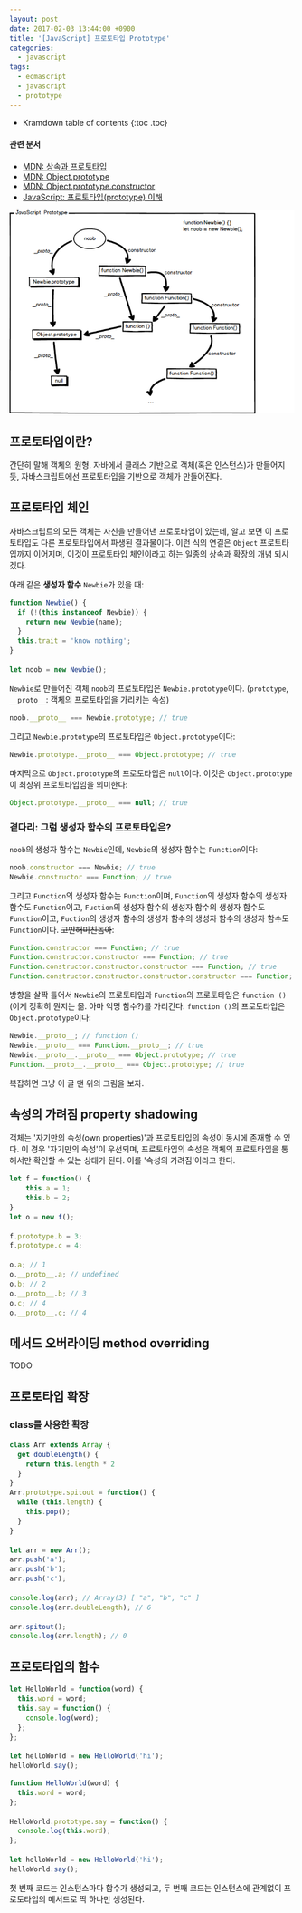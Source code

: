 ```yaml
---
layout: post
date: 2017-02-03 13:44:00 +0900
title: '[JavaScript] 프로토타입 Prototype'
categories:
  - javascript
tags:
  - ecmascript
  - javascript
  - prototype
---
```


* Kramdown table of contents
{:toc .toc}

#### 관련 문서

- [MDN: 상속과 프로토타입](https://developer.mozilla.org/ko/docs/Web/JavaScript/Guide/Inheritance_and_the_prototype_chain)
- [MDN: Object.prototype](https://developer.mozilla.org/ko/docs/Web/JavaScript/Reference/Global_Objects/Object/prototype)
- [MDN: Object​.prototype​.constructor](https://developer.mozilla.org/ko/docs/Web/JavaScript/Reference/Global_Objects/Object/constructor)
- [JavaScript: 프로토타입(prototype) 이해](http://www.nextree.co.kr/p7323/)

![](/images/javascript-prototype.png)

## 프로토타입이란?

간단히 말해 객체의 원형. 자바에서 클래스 기반으로 객체(혹은 인스턴스)가 만들어지듯, 자바스크립트에선 프로토타입을 기반으로 객체가 만들어진다.

## 프로토타입 체인

자바스크립트의 모든 객체는 자신을 만들어낸 프로토타입이 있는데, 알고 보면 이 프로토타입도 다른 프로토타입에서 파생된 결과물이다. 이런 식의 연결은 `Object` 프로토타입까지 이어지며, 이것이 프로토타입 체인이라고 하는 일종의 상속과 확장의 개념 되시겠다.

아래 같은 **생성자 함수** `Newbie`가 있을 때:

```js
function Newbie() {
  if (!(this instanceof Newbie)) {
    return new Newbie(name);
  }
  this.trait = 'know nothing';
}

let noob = new Newbie();
```

`Newbie`로 만들어진 객체 `noob`의 프로토타입은 `Newbie.prototype`이다. (`prototype`, `__proto__`: 객체의 프로토타입을 가리키는 속성)

```js
noob.__proto__ === Newbie.prototype; // true
```

그리고 `Newbie.prototype`의 프로토타입은 `Object.prototype`이다:

```js
Newbie.prototype.__proto__ === Object.prototype; // true
```

마지막으로 `Object.prototype`의 프로토타입은 `null`이다. 이것은 `Object.prototype`이 최상위 프로토타입임을 의미한다:

```js
Object.prototype.__proto__ === null; // true
```

### 곁다리: 그럼 생성자 함수의 프로토타입은?

`noob`의 생성자 함수는 `Newbie`인데, `Newbie`의 생성자 함수는 `Function`이다:

```js
noob.constructor === Newbie; // true
Newbie.constructor === Function; // true
```

그리고 `Function`의 생성자 함수는 `Function`이며, `Function`의 생성자 함수의 생성자 함수도 `Function`이고, `Fuction`의 생성자 함수의 생성자 함수의 생성자 함수도 `Function`이고, `Fuction`의 생성자 함수의 생성자 함수의 생성자 함수의 생성자 함수도 `Function`이다. ~~고만해미친놈아~~:

```js
Function.constructor === Function; // true
Function.constructor.constructor === Function; // true
Function.constructor.constructor.constructor === Function; // true
Function.constructor.constructor.constructor.constructor === Function; // true
```

방향을 살짝 틀어서 `Newbie`의 프로토타입과 `Function`의 프로토타입은 `function ()`(이게 정확히 뭔지는 몲. 아마 익명 함수?)를 가리킨다. `function ()`의 프로토타입은 `Object.prototype`이다:

```js
Newbie.__proto__; // function ()
Newbie.__proto__ === Function.__proto__; // true
Newbie.__proto__.__proto__ === Object.prototype; // true
Function.__proto__.__proto__ === Object.prototype; // true
```

복잡하면 그냥 이 글 맨 위의 그림을 보자.

## 속성의 가려짐 property shadowing

객체는 '자기만의 속성(own properties)'과 프로토타입의 속성이 동시에 존재할 수 있다. 이 경우 '자기만의 속성'이 우선되며, 프로토타입의 속성은 객체의 프로토타입을 통해서만 확인할 수 있는 상태가 된다. 이를 '속성의 가려짐'이라고 한다.

```js
let f = function() {
    this.a = 1;
    this.b = 2;
}
let o = new f();

f.prototype.b = 3;
f.prototype.c = 4;

o.a; // 1
o.__proto__.a; // undefined
o.b; // 2
o.__proto__.b; // 3
o.c; // 4
o.__proto__.c; // 4
```

## 메서드 오버라이딩 method overriding

TODO

## 프로토타입 확장

### class를 사용한 확장

```js
class Arr extends Array {
  get doubleLength() {
    return this.length * 2
  }
}
Arr.prototype.spitout = function() {
  while (this.length) {
    this.pop();
  }
}

let arr = new Arr();
arr.push('a');
arr.push('b');
arr.push('c');

console.log(arr); // Array(3) [ "a", "b", "c" ]
console.log(arr.doubleLength); // 6

arr.spitout();
console.log(arr.length); // 0
```

## 프로토타입의 함수

```js
let HelloWorld = function(word) {
  this.word = word;
  this.say = function() {
    console.log(word);
  };
};

let helloWorld = new HelloWorld('hi');
helloWorld.say();
```

```js
function HelloWorld(word) {
  this.word = word;
};

HelloWorld.prototype.say = function() {
  console.log(this.word);
};

let helloWorld = new HelloWorld('hi');
helloWorld.say();
```

첫 번째 코드는 인스턴스마다 함수가 생성되고, 두 번째 코드는 인스턴스에 관계없이 프로토타입의 메서드로 딱 하나만 생성된다.
